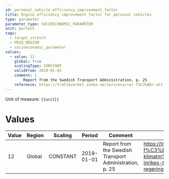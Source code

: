 ```yaml
---
id: personal_vehicle_efficiency_improvement_factor
title: Engine efficiency improvement factor for personal vehicles
type: parameter
parameter_type: SOCIOECONOMIC_PARAMETER
unit: percent
tags:
  - target_stretch
  - PRIO_MEDIUM
  - socioeconomic_parameter
values:
  - value: 12
    global: True
    scalingType: CONSTANT
    validFrom: 2019-01-01
    comment: |
        Report from the Swedish Transport Administration, p. 25
    reference: https://trafikverket.ineko.se/se/scenarier-f%C3%B6r-att-n%C3%A5-klimatm%C3%A5let-f%C3%B6r-inrikes-transporter-ett-regeringsuppdrag
---
```



Unit of measure: `{{unit}}`


# Values


| Value | Region | Scaling | Period | Comment | Reference |
|-------|--------|---------|--------|---------|-----------|
| 12 | Global | CONSTANT | 2019-01-01 | Report from the Swedish Transport Administration, p. 25 | https://trafikverket.ineko.se/se/scenarier-f%C3%B6r-att-n%C3%A5-klimatm%C3%A5let-f%C3%B6r-inrikes-transporter-ett-regeringsuppdrag |


